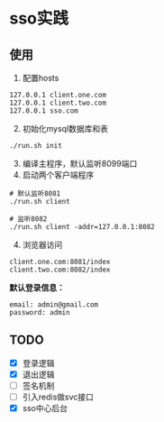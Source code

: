# sso实践

## 使用
1. 配置hosts
```etc
127.0.0.1 client.one.com
127.0.0.1 client.two.com
127.0.0.1 sso.com
```

2. 初始化mysql数据库和表
```shell
./run.sh init
```

3. 编译主程序，默认监听8099端口
4. 启动两个客户端程序
```shell
# 默认监听8081
./run.sh client

# 监听8082
./run.sh client -addr=127.0.0.1:8082
```

4. 浏览器访问
```
client.one.com:8081/index
client.two.com:8082/index
```

**默认登录信息：**
```
email: admin@gmail.com
password: admin
```

## TODO
- [X] 登录逻辑
- [X] 退出逻辑
- [ ] 签名机制
- [ ] 引入redis做svc接口
- [X] sso中心后台
